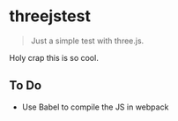 # threejstest

> Just a simple test with three.js.

Holy crap this is so cool.

## To Do
* Use Babel to compile the JS in webpack
